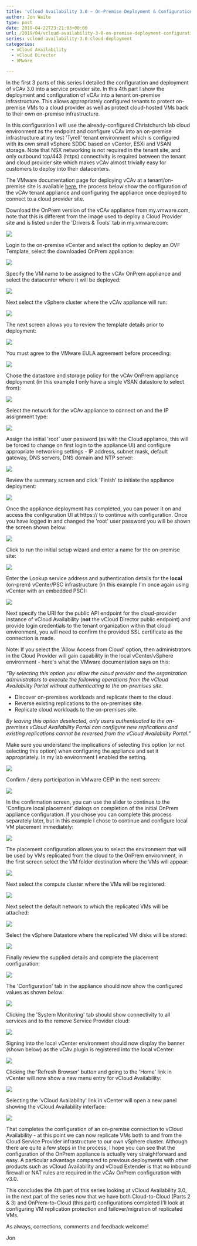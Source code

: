 ```yaml
---
title: 'vCloud Availability 3.0 – On-Premise Deployment & Configuration'
author: Jon Waite
type: post
date: 2019-04-22T23:21:03+00:00
url: /2019/04/vcloud-availability-3-0-on-premise-deployment-configuration/
series: vcloud-availability-3.0-cloud-deployment
categories:
  - vCloud Availability
  - vCloud Director
  - VMware

---
```

In the first 3 parts of this series I detailed the configuration and deployment of vCAv 3.0 into a service provider site. In this 4th part I show the deployment and configuration of vCAv into a tenant on-premise infrastructure. This allows appropriately configured tenants to protect on-premise VMs to a cloud provider as well as protect cloud-hosted VMs back to their own on-premise infrastructure.

In this configuration I will use the already-configured Christchurch lab cloud environment as the endpoint and configure vCAv into an on-premise infrastructure at my test 'Tyrell' tenant environment which is configured with its own small vSphere SDDC based on vCenter, ESXi and VSAN storage. Note that NSX networking is not required in the tenant site, and only outbound tcp/443 (https) connectivity is required between the tenant and cloud provider site which makes vCAv almost trivially easy for customers to deploy into their datacenters.

The VMware documentation page for deploying vCAv at a tenant/on-premise site is available [here][1], the process below show the configuration of the vCAv tenant appliance and configuring the appliance once deployed to connect to a cloud provider site.

Download the OnPrem version of the vCAv appliance from my.vmware.com, note that this is different from the image used to deploy a Cloud Provider site and is listed under the 'Drivers & Tools' tab in my.vmware.com:

![](04-onprem-appliance-download.png)

Login to the on-premise vCenter and select the option to deploy an OVF Template, select the downloaded OnPrem appliance:

![](05-OVF-deploy-01.png)

Specify the VM name to be assigned to the vCAv OnPrem appliance and select the datacenter where it will be deployed:

![](05-OVF-deploy-02.png)

Next select the vSphere cluster where the vCAv appliance will run:

![](05-OVF-deploy-03.png)

The next screen allows you to review the template details prior to deployment:

![](05-OVF-deploy-04.png)

You must agree to the VMware EULA agreement before proceeding:

![](05-OVF-deploy-05.png)

Chose the datastore and storage policy for the vCAv OnPrem appliance deployment (in this example I only have a single VSAN datastore to select from):

![](05-OVF-deploy-06.png)

Select the network for the vCAv appliance to connect on and the IP assignment type:

![](05-OVF-deploy-07.png)

Assign the initial 'root' user password (as with the Cloud appliance, this will be forced to change on first login to the appliance UI) and configure appropriate networking settings - IP address, subnet mask, default gateway, DNS servers, DNS domain and NTP server:

![](05-OVF-deploy-08.png)

Review the summary screen and click 'Finish' to initiate the appliance deployment:

![](05-OVF-deploy-09.png)

Once the appliance deployment has completed, you can power it on and access the configuration UI at https://<appliance-deployed-ip> to continue with configuration. Once you have logged in and changed the 'root' user password you will be shown the screen shown below:

![](05-Config-01.png)

Click to run the initial setup wizard and enter a name for the on-premise site:

![](05-Config-02.png)

Enter the Lookup service address and authentication details for the **local** (on-prem) vCenter/PSC infrastructure (in this example I'm once again using vCenter with an embedded PSC):

![](05-Config-03.png)

Next specify the URI for the public API endpoint for the cloud-provider instance of vCloud Availability (**not** the vCloud Director public endpoint) and provide login credentials to the tenant organization within that cloud environment, you will need to confirm the provided SSL certificate as the connection is made.

Note: If you select the 'Allow Access from Cloud' option, then administrators in the Cloud Provider will gain capability in the local vCenter/vSphere environment - here's what the VMware documentation says on this:

_&#8220;By selecting this option you allow the cloud provider and the organization administrators to execute the following operations from the vCloud Availability Portal without authenticating to the on-premises site._

- Discover on-premises workloads and replicate them to the cloud.
- Reverse existing replications to the on-premises site.
- Replicate cloud workloads to the on-premises site.

_By leaving this option deselected, only users authenticated to the on-premises vCloud Availability Portal can configure new replications and existing replications cannot be reversed from the vCloud Availability Portal.&#8221;_

Make sure you understand the implications of selecting this option (or not selecting this option) when configuring the appliance and set it appropriately. In my lab environment I enabled the setting.

![](05-Config-04.png)

Confirm / deny participation in VMware CEIP in the next screen:

![](05-Config-05.png)

In the confirmation screen, you can use the slider to continue to the 'Configure local placement' dialogs on completion of the initial OnPrem appliance configuration. If you chose you can complete this process separately later, but in this example I chose to continue and configure local VM placement immediately:

![](05-Config-06b.png)

The placement configuration allows you to select the environment that will be used by VMs replicated from the cloud to the OnPrem environment, in the first screen select the VM folder destination where the VMs will appear:

![](05-Placement-01.png)

Next select the compute cluster where the VMs will be registered:

![](05-Placement-02.png)

Next select the default network to which the replicated VMs will be attached:

![](05-Placement-03.png)

Select the vSphere Datastore where the replicated VM disks will be stored:

![](05-Placement-04.png)

Finally review the supplied details and complete the placement configuration:

![](05-Placement-05.png)

The 'Configuration' tab in the appliance should now show the configured values as shown below:

![](05-Post-Config-01.png)

Clicking the 'System Monitoring' tab should show connectivity to all services and to the remove Service Provider cloud:

![](05-Post-Config-02.png)

Signing into the local vCenter environment should now display the banner (shown below) as the vCAv plugin is registered into the local vCenter:

![](05-Post-Config-03.png)

Clicking the 'Refresh Browser' button and going to the 'Home' link in vCenter will now show a new menu entry for vCloud Availability:

![](05-Post-Config-04.png)

Selecting the 'vCloud Availability' link in vCenter will open a new panel showing the vCloud Availability interface:

![](05-Post-Config-05.png)

That completes the configuration of an on-premise connection to vCloud Availability - at this point we can now replicate VMs both to and from the Cloud Service Provider infrastructure to our own vSphere cluster. Although there are quite a few steps in the process, I hope you can see that the configuration of the OnPrem appliance is actually very straightforward and easy. A particular advantage compared to previous deployments with other products such as vCloud Availability and vCloud Extender is that no inbound firewall or NAT rules are required in the vCAv OnPrem configuration with v3.0.

This concludes the 4th part of this series looking at vCloud Availability 3.0, in the next part of the series now that we have both Cloud-to-Cloud (Parts 2 & 3) and OnPrem-to-Cloud (this part) configurations completed I'll look at configuring VM replication protection and failover/migration of replicated VMs.

As always, corrections, comments and feedback welcome!

Jon

 [1]: https://docs.vmware.com/en/VMware-vCloud-Availability/3.0/com.vmware.vcav.onprem.install.config.doc/GUID-E526EEAF-8CB5-4D8C-A84F-CA2B6E3D95C6.html